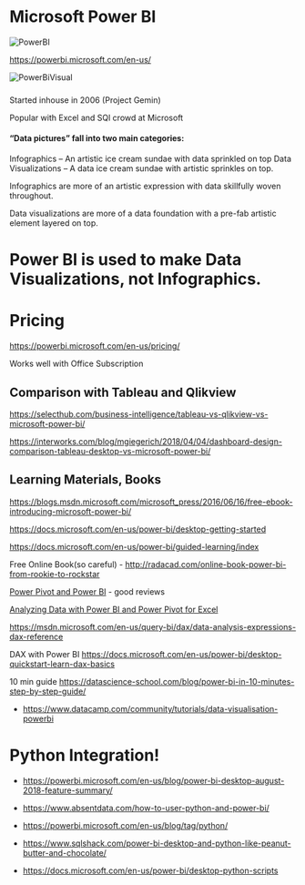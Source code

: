 # Microsoft Power BI

![PowerBI](https://upload.wikimedia.org/wikipedia/commons/6/61/Power-BI-logo-300x79.png)

https://powerbi.microsoft.com/en-us/

![PowerBiVisual](https://docs.microsoft.com/en-us/power-bi/guided-learning/includes/media/0-0-what-is-power-bi/c0a0_1.png)


### 
Started inhouse in 2006 (Project Gemin)

Popular with Excel and SQl crowd at Microsoft


#### “Data pictures” fall into two main categories:

Infographics – An artistic ice cream sundae with data sprinkled on top
Data Visualizations – A data ice cream sundae with artistic sprinkles on top.

Infographics are more of an artistic expression with data skillfully woven throughout.

Data visualizations are more of a data foundation with a pre-fab artistic element layered on top.

# Power BI is used to make Data Visualizations, not Infographics.


# Pricing

https://powerbi.microsoft.com/en-us/pricing/

Works well with Office Subscription

## Comparison with Tableau and Qlikview

https://selecthub.com/business-intelligence/tableau-vs-qlikview-vs-microsoft-power-bi/

https://interworks.com/blog/mgiegerich/2018/04/04/dashboard-design-comparison-tableau-desktop-vs-microsoft-power-bi/


## Learning Materials, Books

https://blogs.msdn.microsoft.com/microsoft_press/2016/06/16/free-ebook-introducing-microsoft-power-bi/

https://docs.microsoft.com/en-us/power-bi/desktop-getting-started

https://docs.microsoft.com/en-us/power-bi/guided-learning/index

Free Online Book(so careful) - http://radacad.com/online-book-power-bi-from-rookie-to-rockstar

[Power Pivot and Power BI](https://www.amazon.com/Power-Pivot-BI-Excel-2010-2016/dp/1615470395) - good reviews


[Analyzing Data with Power BI and Power Pivot for Excel](https://www.amazon.com/gp/product/150930276X)

https://msdn.microsoft.com/en-us/query-bi/dax/data-analysis-expressions-dax-reference

DAX with Power BI
https://docs.microsoft.com/en-us/power-bi/desktop-quickstart-learn-dax-basics

10 min guide
https://datascience-school.com/blog/power-bi-in-10-minutes-step-by-step-guide/

* https://www.datacamp.com/community/tutorials/data-visualisation-powerbi


# Python Integration!

* https://powerbi.microsoft.com/en-us/blog/power-bi-desktop-august-2018-feature-summary/

* https://www.absentdata.com/how-to-user-python-and-power-bi/

* https://powerbi.microsoft.com/en-us/blog/tag/python/

* https://www.sqlshack.com/power-bi-desktop-and-python-like-peanut-butter-and-chocolate/

* https://docs.microsoft.com/en-us/power-bi/desktop-python-scripts






